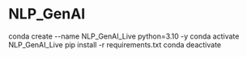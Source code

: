 # NLP_GenAI
conda create --name NLP_GenAI_Live python=3.10 -y
conda activate NLP_GenAI_Live
pip install -r requirements.txt
conda deactivate

